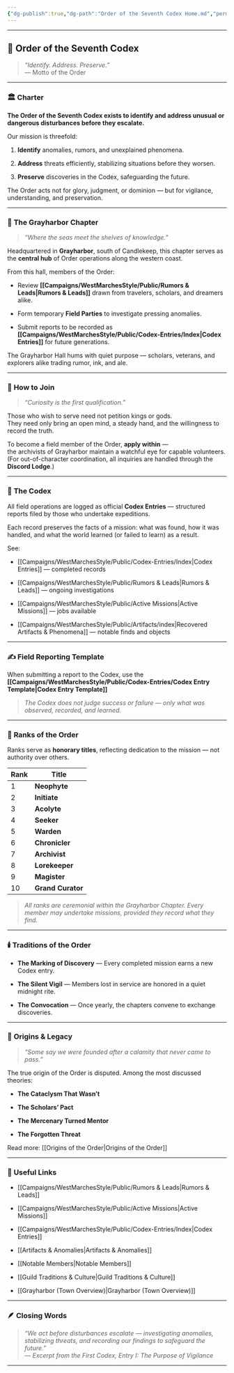 ```yaml
---
{"dg-publish":true,"dg-path":"Order of the Seventh Codex Home.md","permalink":"/order-of-the-seventh-codex-home/","title":"Order of the Seventh Codex","tags":["homepage","guild","grayharbor","codex","gardenEntry"]}
---
```


---

## 🌌 **Order of the Seventh Codex**

> _“Identify. Address. Preserve.”_  
> — Motto of the Order

---

### 🏛️ **Charter**

**The Order of the Seventh Codex exists to identify and address unusual or dangerous disturbances before they escalate.**

Our mission is threefold:

1. **Identify** anomalies, rumors, and unexplained phenomena.
    
2. **Address** threats efficiently, stabilizing situations before they worsen.
    
3. **Preserve** discoveries in the Codex, safeguarding the future.
    

The Order acts not for glory, judgment, or dominion — but for vigilance, understanding, and preservation.

---

### 📖 **The Grayharbor Chapter**

> _“Where the seas meet the shelves of knowledge.”_

Headquartered in **Grayharbor**, south of Candlekeep, this chapter serves as the **central hub** of Order operations along the western coast.

From this hall, members of the Order:

- Review **[[Campaigns/WestMarchesStyle/Public/Rumors & Leads\|Rumors & Leads]]** drawn from travelers, scholars, and dreamers alike.
    
- Form temporary **Field Parties** to investigate pressing anomalies.
    
- Submit reports to be recorded as **[[Campaigns/WestMarchesStyle/Public/Codex-Entries/Index\|Codex Entries]]** for future generations.
    

The Grayharbor Hall hums with quiet purpose — scholars, veterans, and explorers alike trading rumor, ink, and ale.

---

### 🧭 **How to Join**

> _“Curiosity is the first qualification.”_

Those who wish to serve need not petition kings or gods.  
They need only bring an open mind, a steady hand, and the willingness to record the truth.

To become a field member of the Order, **apply within** —  
the archivists of Grayharbor maintain a watchful eye for capable volunteers.  
(For out-of-character coordination, all inquiries are handled through the **Discord Lodge**.)

---

### 📘 **The Codex**

All field operations are logged as official **Codex Entries** — structured reports filed by those who undertake expeditions.

Each record preserves the facts of a mission: what was found, how it was handled, and what the world learned (or failed to learn) as a result.

See:

- [[Campaigns/WestMarchesStyle/Public/Codex-Entries/Index\|Codex Entries]] — completed records
    
- [[Campaigns/WestMarchesStyle/Public/Rumors & Leads\|Rumors & Leads]] — ongoing investigations
	
- [[Campaigns/WestMarchesStyle/Public/Active Missions\|Active Missions]] — jobs available
    
- [[Campaigns/WestMarchesStyle/Public/Artifacts/index\|Recovered Artifacts & Phenomena]] — notable finds and objects
    

---

### ✍️ **Field Reporting Template**

When submitting a report to the Codex, use the **[[Campaigns/WestMarchesStyle/Public/Codex-Entries/Codex Entry Template\|Codex Entry Template]]**

> _The Codex does not judge success or failure — only what was observed, recorded, and learned._

---

### 🧩 **Ranks of the Order**

Ranks serve as **honorary titles**, reflecting dedication to the mission — not authority over others.

| Rank | Title             |
| ---- | ----------------- |
| 1    | **Neophyte**      |
| 2    | **Initiate**      |
| 3    | **Acolyte**       |
| 4    | **Seeker**        |
| 5    | **Warden**        |
| 6    | **Chronicler**    |
| 7    | **Archivist**     |
| 8    | **Lorekeeper**    |
| 9    | **Magister**      |
| 10   | **Grand Curator** |

> _All ranks are ceremonial within the Grayharbor Chapter. Every member may undertake missions, provided they record what they find._

---

### 🕯️ **Traditions of the Order**

- **The Marking of Discovery** — Every completed mission earns a new Codex entry.
    
- **The Silent Vigil** — Members lost in service are honored in a quiet midnight rite.
    
- **The Convocation** — Once yearly, the chapters convene to exchange discoveries.
    

---

### 🧶 **Origins & Legacy**

> _“Some say we were founded after a calamity that never came to pass.”_

The true origin of the Order is disputed. Among the most discussed theories:

- **The Cataclysm That Wasn’t**
    
- **The Scholars’ Pact**
    
- **The Mercenary Turned Mentor**
    
- **The Forgotten Threat**
    

Read more: [[Origins of the Order\|Origins of the Order]]

---

### 📂 **Useful Links**

- [[Campaigns/WestMarchesStyle/Public/Rumors & Leads\|Rumors & Leads]]
    
- [[Campaigns/WestMarchesStyle/Public/Active Missions\|Active Missions]]
    
- [[Campaigns/WestMarchesStyle/Public/Codex-Entries/Index\|Codex Entries]]
    
- [[Artifacts & Anomalies\|Artifacts & Anomalies]]
    
- [[Notable Members\|Notable Members]]
    
- [[Guild Traditions & Culture\|Guild Traditions & Culture]]
    
- [[Grayharbor (Town Overview)\|Grayharbor (Town Overview)]]
    

---

### 🪶 **Closing Words**

> _“We act before disturbances escalate — investigating anomalies, stabilizing threats, and recording our findings to safeguard the future.”_  
> — _Excerpt from the First Codex, Entry I: The Purpose of Vigilance_

---